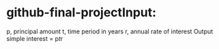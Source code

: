 # github-final-projectInput:
 p, principal amount
 t, time period in years
 r, annual rate of interest
Output
 simple interest = p*t*r

